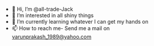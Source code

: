 - 👋 Hi, I’m @all-trade-Jack
- 👀 I’m interested in all shiny things
- 🌱 I’m currently learning whatever I can get my hands on
- 📫 How to reach me- Send me a mail on varunprakash_1989@yahoo.com

<!---
all-trade-Jack/all-trade-Jack is a ✨ special ✨ repository because its `README.md` (this file) appears on your GitHub profile.
You can click the Preview link to take a look at your changes.
--->
